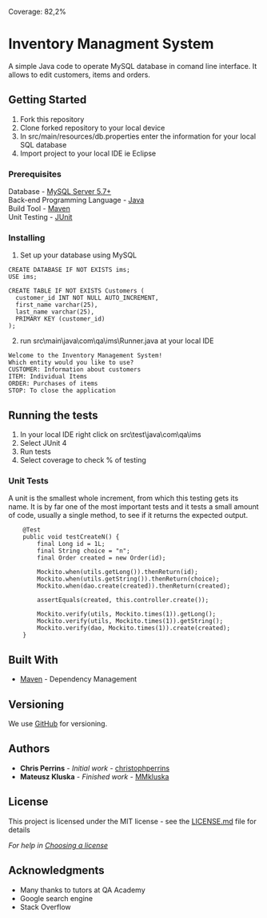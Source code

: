 Coverage: 82,2%
# Inventory Managment System

  A simple Java code to operate MySQL database in comand line interface. It allows to edit customers, items and orders.  

## Getting Started

1. Fork this repository
2. Clone forked repository to your local device
3. In src/main/resources/db.properties enter the information for your local SQL database
4. Import project to your local IDE ie Eclipse

### Prerequisites

  Database - [MySQL Server 5.7+](https://www.mysql.com/products/workbench/)<br>
  Back-end Programming Language - [Java](https://www.java.com/) <br>
  Build Tool - [Maven](https://maven.apache.org/) <br>
  Unit Testing - [JUnit](https://junit.org/junit4/) <br>

### Installing

1. Set up your database using MySQL

```
CREATE DATABASE IF NOT EXISTS ims;
USE ims;

CREATE TABLE IF NOT EXISTS Customers (
  customer_id INT NOT NULL AUTO_INCREMENT,
  first_name varchar(25),
  last_name varchar(25),
  PRIMARY KEY (customer_id)
);

```

2. run src\main\java\com\qa\ims\Runner.java at your local IDE

```
Welcome to the Inventory Management System!
Which entity would you like to use?
CUSTOMER: Information about customers
ITEM: Individual Items
ORDER: Purchases of items
STOP: To close the application
```

## Running the tests

1. In your local IDE right click on src\test\java\com\qa\ims
2. Select JUnit 4
3. Run tests
4. Select coverage to check % of testing

### Unit Tests 

A unit is the smallest whole increment, from which this testing gets its name. It is by far one of the most important tests and it tests a small amount of code, usually a single method, to see if it returns the expected output.

```
	@Test
	public void testCreateN() {
		final Long id = 1L;
		final String choice = "n";
		final Order created = new Order(id);
 
		Mockito.when(utils.getLong()).thenReturn(id);
		Mockito.when(utils.getString()).thenReturn(choice);
		Mockito.when(dao.create(created)).thenReturn(created);

		assertEquals(created, this.controller.create());

		Mockito.verify(utils, Mockito.times(1)).getLong();
		Mockito.verify(utils, Mockito.times(1)).getString();
		Mockito.verify(dao, Mockito.times(1)).create(created);
	} 
```

## Built With

* [Maven](https://maven.apache.org/) - Dependency Management

## Versioning

We use [GitHub](https://github.com/) for versioning.

## Authors

* **Chris Perrins** - *Initial work* - [christophperrins](https://github.com/christophperrins)
* **Mateusz Kluska** - *Finished work* - [MMkluska](https://github.com/MMkluska/IMS)

## License

This project is licensed under the MIT license - see the [LICENSE.md](LICENSE.md) file for details 

*For help in [Choosing a license](https://choosealicense.com/)*

## Acknowledgments

* Many thanks to tutors at QA Academy
* Google search engine 
* Stack Overflow
